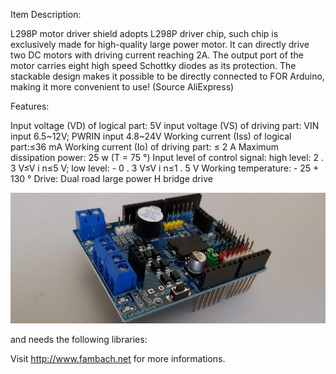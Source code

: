 Item Description:
 
 
L298P motor driver shield adopts L298P driver chip, 
such chip is exclusively made for high-quality large power motor. 
It can directly drive two DC motors with driving current reaching 2A. 
The output port of the motor carries eight high speed Schottky diodes as its protection. 
The stackable design makes it possible to be directly connected to FOR Arduino, 
making it more convenient to use! (Source AliExpress)
 
 
Features:
 
Input voltage (VD) of logical part: 5V
input voltage (VS) of driving part: VIN input 6.5~12V; PWRIN input 4.8~24V
Working current (Iss) of logical part:≤36 mA
Working current (Io) of driving part: ≤ 2 A
Maximum dissipation power: 25 w (T = 75 °)
Input level of control signal: high level: 2 . 3 V≤V i n≤5 V; low level: - 0 . 3 V≤V i n≤1 . 5 V
Working temperature: - 25 + 130 °
Drive: Dual road large power H bridge drive


![Image of shield](./img/L298PHighPowerMotorBridgePerspective.jpg)


and needs the following libraries:



Visit http://www.fambach.net for more informations.
